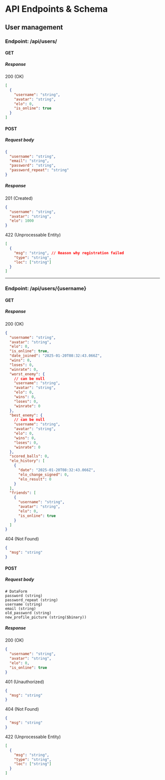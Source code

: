 # API Endpoints & Schema

## User management

### Endpoint: /api/users/

#### GET

##### Response

200 (OK)

```json
[
  {
    "username": "string",
    "avatar": "string",
    "elo": 0,
    "is_online": true
  }
]
```

#### POST

##### Request body

```json
{
  "username": "string",
  "email": "string",
  "password": "string",
  "password_repeat": "string"
}
```

##### Response

201 (Created)

```json
{
  "username": "string",
  "avatar": "string",
  "elo": 1000
}
```

422 (Unprocessable Entity)

```json
[
  {
    "msg": "string", // Reason why registration failed
    "type": "string",
    "loc": ["string"]
  }
]
```

---

### Endpoint: /api/users/{username}

#### GET

##### Response

200 (OK)

```json
{
  "username": "string",
  "avatar": "string",
  "elo": 0,
  "is_online": true,
  "date_joined": "2025-01-20T08:32:43.066Z",
  "wins": 0,
  "loses": 0,
  "winrate": 0,
  "worst_enemy": {
    // can be null
    "username": "string",
    "avatar": "string",
    "elo": 0,
    "wins": 0,
    "loses": 0,
    "winrate": 0
  },
  "best_enemy": {
    // can be null
    "username": "string",
    "avatar": "string",
    "elo": 0,
    "wins": 0,
    "loses": 0,
    "winrate": 0
  },
  "scored_balls": 0,
  "elo_history": [
    {
      "date": "2025-01-20T08:32:43.066Z",
      "elo_change_signed": 0,
      "elo_result": 0
    }
  ],
  "friends": [
    {
      "username": "string",
      "avatar": "string",
      "elo": 0,
      "is_online": true
    }
  ]
}
```

404 (Not Found)

```json
{
  "msg": "string"
}
```

#### POST

##### Request body

```
# DataForm
password (string)
password_repeat (string)
username (string)
email (string)
old_password (string)
new_profile_picture (string($binary))
```

##### Response

200 (OK)

```json
{
  "username": "string",
  "avatar": "string",
  "elo": 0,
  "is_online": true
}
```

401 (Unauthorized)

```json
{
  "msg": "string"
}
```

404 (Not Found)

```json
{
  "msg": "string"
}
```

422 (Unprocessable Entity)

```json
[
  {
    "msg": "string",
    "type": "string",
    "loc": ["string"]
  }
]
```
